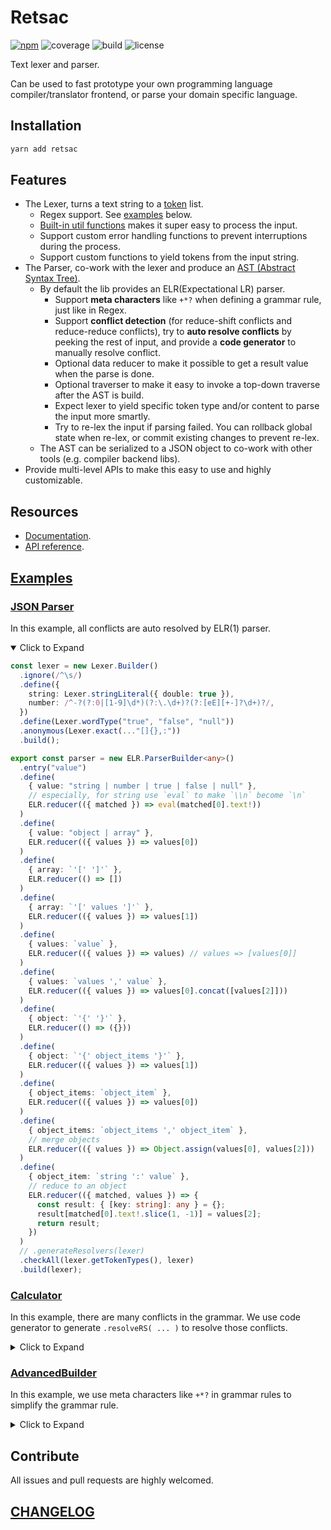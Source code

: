 # Retsac

[![npm](https://img.shields.io/npm/v/retsac?style=flat-square)](https://www.npmjs.com/package/retsac)
![coverage](https://img.shields.io/codecov/c/github/DiscreteTom/retsac?style=flat-square)
![build](https://img.shields.io/github/actions/workflow/status/DiscreteTom/retsac/publish.yml?style=flat-square)
![license](https://img.shields.io/github/license/DiscreteTom/retsac?style=flat-square)

Text lexer and parser.

Can be used to fast prototype your own programming language compiler/translator frontend, or parse your domain specific language.

## Installation

```bash
yarn add retsac
```

## Features

- The Lexer, turns a text string to a [token](https://github.com/DiscreteTom/retsac/blob/main/src/lexer/model.ts) list.
  - Regex support. See [examples](https://github.com/DiscreteTom/retsac#examples) below.
  - [Built-in util functions](https://github.com/DiscreteTom/retsac/blob/main/src/lexer/utils.ts) makes it super easy to process the input.
  - Support custom error handling functions to prevent interruptions during the process.
  - Support custom functions to yield tokens from the input string.
- The Parser, co-work with the lexer and produce an [AST (Abstract Syntax Tree)](https://github.com/DiscreteTom/retsac/blob/main/src/parser/ast.ts).
  - By default the lib provides an ELR(Expectational LR) parser.
    - Support **meta characters** like `+*?` when defining a grammar rule, just like in Regex.
    - Support **conflict detection** (for reduce-shift conflicts and reduce-reduce conflicts), try to **auto resolve conflicts** by peeking the rest of input, and provide a **code generator** to manually resolve conflict.
    - Optional data reducer to make it possible to get a result value when the parse is done.
    - Optional traverser to make it easy to invoke a top-down traverse after the AST is build.
    - Expect lexer to yield specific token type and/or content to parse the input more smartly.
    - Try to re-lex the input if parsing failed. You can rollback global state when re-lex, or commit existing changes to prevent re-lex.
  - The AST can be serialized to a JSON object to co-work with other tools (e.g. compiler backend libs).
- Provide multi-level APIs to make this easy to use and highly customizable.

## Resources

- [Documentation](https://github.com/DiscreteTom/retsac/wiki).
- [API reference](https://discretetom.github.io/retsac/).

## [Examples](https://github.com/DiscreteTom/retsac/tree/main/example)

### [JSON Parser](https://github.com/DiscreteTom/retsac/blob/main/example/json/json.ts)

In this example, all conflicts are auto resolved by ELR(1) parser.

<details open><summary>Click to Expand</summary>

```ts
const lexer = new Lexer.Builder()
  .ignore(/^\s/)
  .define({
    string: Lexer.stringLiteral({ double: true }),
    number: /^-?(?:0|[1-9]\d*)(?:\.\d+)?(?:[eE][+-]?\d+)?/,
  })
  .define(Lexer.wordType("true", "false", "null"))
  .anonymous(Lexer.exact(..."[]{},:"))
  .build();

export const parser = new ELR.ParserBuilder<any>()
  .entry("value")
  .define(
    { value: "string | number | true | false | null" },
    // especially, for string use `eval` to make `\\n` become `\n`
    ELR.reducer(({ matched }) => eval(matched[0].text!))
  )
  .define(
    { value: "object | array" },
    ELR.reducer(({ values }) => values[0])
  )
  .define(
    { array: `'[' ']'` },
    ELR.reducer(() => [])
  )
  .define(
    { array: `'[' values ']'` },
    ELR.reducer(({ values }) => values[1])
  )
  .define(
    { values: `value` },
    ELR.reducer(({ values }) => values) // values => [values[0]]
  )
  .define(
    { values: `values ',' value` },
    ELR.reducer(({ values }) => values[0].concat([values[2]]))
  )
  .define(
    { object: `'{' '}'` },
    ELR.reducer(() => ({}))
  )
  .define(
    { object: `'{' object_items '}'` },
    ELR.reducer(({ values }) => values[1])
  )
  .define(
    { object_items: `object_item` },
    ELR.reducer(({ values }) => values[0])
  )
  .define(
    { object_items: `object_items ',' object_item` },
    // merge objects
    ELR.reducer(({ values }) => Object.assign(values[0], values[2]))
  )
  .define(
    { object_item: `string ':' value` },
    // reduce to an object
    ELR.reducer(({ matched, values }) => {
      const result: { [key: string]: any } = {};
      result[matched[0].text!.slice(1, -1)] = values[2];
      return result;
    })
  )
  // .generateResolvers(lexer)
  .checkAll(lexer.getTokenTypes(), lexer)
  .build(lexer);
```

</details>

### [Calculator](https://github.com/DiscreteTom/retsac/blob/main/example/calculator/core.ts)

In this example, there are many conflicts in the grammar. We use code generator to generate `.resolveRS( ... )` to resolve those conflicts.

<details><summary>Click to Expand</summary>

```ts
const lexer = new Lexer.Builder()
  .ignore(/^\s/)
  .define({
    number: /^[0-9]+(?:\.[0-9]+)?/,
  })
  .anonymous(Lexer.exact(..."+-*/()"))
  .build();

export const parser = new ELR.ParserBuilder<number>()
  .entry("exp")
  .define(
    { exp: "number" },
    ELR.reducer(({ matched }) => Number(matched[0].text))
  )
  .define(
    { exp: `'-' exp` },
    ELR.reducer<number>(({ values }) => -values[1]!)
      .resolveRS({ exp: `exp '+' exp` }, { next: `'+'`, reduce: true })
      .resolveRS({ exp: `exp '-' exp` }, { next: `'-'`, reduce: true })
      .resolveRS({ exp: `exp '*' exp` }, { next: `'*'`, reduce: true })
      .resolveRS({ exp: `exp '/' exp` }, { next: `'/'`, reduce: true })
  )
  .define(
    { exp: `'(' exp ')'` },
    ELR.reducer(({ values }) => values[1])
  )
  .define(
    { exp: `exp '+' exp` },
    ELR.reducer<number>(({ values }) => values[0]! + values[2]!)
      .resolveRS({ exp: `exp '+' exp` }, { next: `'+'`, reduce: true })
      .resolveRS({ exp: `exp '-' exp` }, { next: `'-'`, reduce: true })
      .resolveRS({ exp: `exp '*' exp` }, { next: `'*'`, reduce: false })
      .resolveRS({ exp: `exp '/' exp` }, { next: `'/'`, reduce: false })
  )
  .define(
    { exp: `exp '-' exp` },
    ELR.reducer<number>(({ values }) => values[0]! - values[2]!)
      .resolveRS({ exp: `exp '+' exp` }, { next: `'+'`, reduce: true })
      .resolveRS({ exp: `exp '-' exp` }, { next: `'-'`, reduce: true })
      .resolveRS({ exp: `exp '*' exp` }, { next: `'*'`, reduce: false })
      .resolveRS({ exp: `exp '/' exp` }, { next: `'/'`, reduce: false })
  )
  .define(
    { exp: `exp '*' exp` },
    ELR.reducer<number>(({ values }) => values[0]! * values[2]!)
      .resolveRS({ exp: `exp '+' exp` }, { next: `'+'`, reduce: true })
      .resolveRS({ exp: `exp '-' exp` }, { next: `'-'`, reduce: true })
      .resolveRS({ exp: `exp '*' exp` }, { next: `'*'`, reduce: true })
      .resolveRS({ exp: `exp '/' exp` }, { next: `'/'`, reduce: true })
  )
  .define(
    { exp: `exp '/' exp` },
    ELR.reducer<number>(({ values }) => values[0]! / values[2]!)
      .resolveRS({ exp: `exp '+' exp` }, { next: `'+'`, reduce: true })
      .resolveRS({ exp: `exp '-' exp` }, { next: `'-'`, reduce: true })
      .resolveRS({ exp: `exp '*' exp` }, { next: `'*'`, reduce: true })
      .resolveRS({ exp: `exp '/' exp` }, { next: `'/'`, reduce: true })
  )
  .checkAll(lexer.getTokenTypes(), lexer)
  .build(lexer);
```

</details>

### [AdvancedBuilder](https://github.com/DiscreteTom/retsac/blob/main/example/advanced-builder/advanced-builder.ts)

In this example, we use meta characters like `+*?` in grammar rules to simplify the grammar rule.

<details><summary>Click to Expand</summary>

```ts
const lexer = new Lexer.Builder()
  .ignore(/^\s/) // ignore blank chars
  .define(Lexer.wordType("pub", "fn", "return", "let")) // keywords
  .define({
    integer: /^([1-9][0-9]*|0)/,
    identifier: /^[a-zA-Z_]\w*/,
  })
  .anonymous(Lexer.exact(..."+-*/():{};=,")) // single char operator
  .build();

export const parser = new ELR.AdvancedBuilder()
  .define({
    fn_def: `
      pub fn identifier@funcName '(' (param (',' param)*)? ')' ':' identifier@retType '{'
        stmt*
      '}'
    `,
  })
  .define({ param: `identifier ':' identifier` })
  .define({ stmt: `assign_stmt | ret_stmt` })
  .define({ assign_stmt: `let identifier ':' identifier '=' exp ';'` })
  .define({ ret_stmt: `return exp ';'` })
  .define({ exp: `integer | identifier` })
  .define({ exp: `exp '+' exp` })
  .expand() // return a normal ELR.ParserBuilder
  .entry("fn_def")
  .resolveRS(
    { exp: `exp '+' exp` },
    { exp: `exp '+' exp` },
    { next: `'+'`, reduce: true }
  )
  .generateResolvers(lexer)
  .checkAll(lexer.getTokenTypes(), lexer)
  .build(lexer);
```

</details>

## Contribute

All issues and pull requests are highly welcomed.

## [CHANGELOG](https://github.com/DiscreteTom/retsac/blob/main/CHANGELOG.md)
